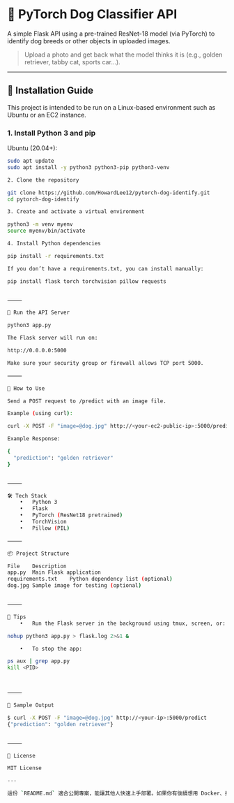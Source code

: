 


# 🐶 PyTorch Dog Classifier API

A simple Flask API using a pre-trained ResNet-18 model (via PyTorch) to identify dog breeds or other objects in uploaded images.

> Upload a photo and get back what the model thinks it is (e.g., golden retriever, tabby cat, sports car...).

---

## 🔧 Installation Guide

This project is intended to be run on a Linux-based environment such as Ubuntu or an EC2 instance.

### 1. Install Python 3 and pip

Ubuntu (20.04+):

```bash
sudo apt update
sudo apt install -y python3 python3-pip python3-venv

2. Clone the repository

git clone https://github.com/HowardLee12/pytorch-dog-identify.git
cd pytorch-dog-identify

3. Create and activate a virtual environment

python3 -m venv myenv
source myenv/bin/activate

4. Install Python dependencies

pip install -r requirements.txt

If you don’t have a requirements.txt, you can install manually:

pip install flask torch torchvision pillow requests


⸻

🚀 Run the API Server

python3 app.py

The Flask server will run on:

http://0.0.0.0:5000

Make sure your security group or firewall allows TCP port 5000.

⸻

🧪 How to Use

Send a POST request to /predict with an image file.

Example (using curl):

curl -X POST -F "image=@dog.jpg" http://<your-ec2-public-ip>:5000/predict

Example Response:

{
  "prediction": "golden retriever"
}


⸻

🛠 Tech Stack
	•	Python 3
	•	Flask
	•	PyTorch (ResNet18 pretrained)
	•	TorchVision
	•	Pillow (PIL)

⸻

📦 Project Structure

File	Description
app.py	Main Flask application
requirements.txt	Python dependency list (optional)
dog.jpg	Sample image for testing (optional)


⸻

🧰 Tips
	•	Run the Flask server in the background using tmux, screen, or:

nohup python3 app.py > flask.log 2>&1 &

	•	To stop the app:

ps aux | grep app.py
kill <PID>



⸻

🐾 Sample Output

$ curl -X POST -F "image=@dog.jpg" http://<your-ip>:5000/predict
{"prediction": "golden retriever"}


⸻

📜 License

MIT License

---

這份 `README.md` 適合公開專案，能讓其他人快速上手部署。如果你有後續想用 Docker、接 HTTPS、或上 ECS，我可以幫你補上對應章節。需要嗎？
